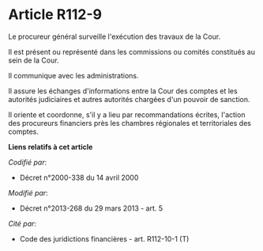 # Article R112-9

Le procureur général surveille l'exécution des travaux de la Cour.

Il est présent ou représenté dans les commissions ou comités constitués au sein de la Cour.

Il communique avec les administrations.

Il assure les échanges d'informations entre la Cour des comptes et les autorités judiciaires et autres autorités chargées
d'un pouvoir de sanction.

Il oriente et coordonne, s'il y a lieu par recommandations écrites, l'action des procureurs financiers près les chambres
régionales et territoriales des comptes.

**Liens relatifs à cet article**

_Codifié par_:

  - Décret n°2000-338 du 14 avril 2000

_Modifié par_:

  - Décret n°2013-268 du 29 mars 2013 - art. 5

_Cité par_:

  - Code des juridictions financières - art. R112-10-1 (T)
